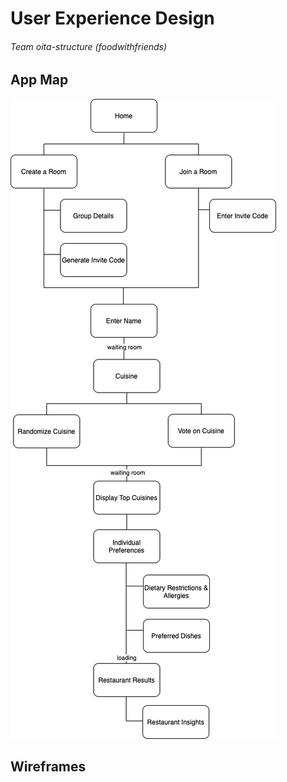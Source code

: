 # User Experience Design
###### Team *oita-structure* (foodwithfriends)

## App Map
![app map](./ux-design/app-map.png)

## Wireframes